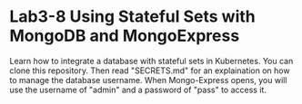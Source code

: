# Lab3-8 Using Stateful Sets with MongoDB and MongoExpress
Learn how to integrate a database with stateful sets in Kubernetes.  You can clone this repository.  Then read "SECRETS.md" for an explaination on how to manage the database username.  When Mongo-Express opens, you will use the username of "admin" and a password of "pass" to access it.

